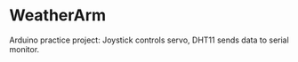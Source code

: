 # WeatherArm
Arduino practice project: Joystick controls servo, DHT11 sends data to serial monitor.
